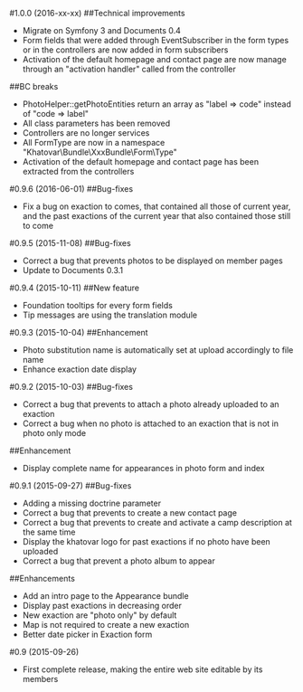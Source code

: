 #1.0.0 (2016-xx-xx)
##Technical improvements
- Migrate on Symfony 3 and Documents 0.4
- Form fields that were added through EventSubscriber in the form types or in the controllers are now added in form subscribers
- Activation of the default homepage and contact page are now manage through an "activation handler" called from the controller

##BC breaks
- PhotoHelper::getPhotoEntities return an array as "label => code" instead of "code => label"
- All class parameters has been removed
- Controllers are no longer services
- All FormType are now in a namespace "Khatovar\Bundle\XxxBundle\Form\Type"
- Activation of the default homepage and contact page has been extracted from the controllers

#0.9.6 (2016-06-01)
##Bug-fixes
- Fix a bug on exaction to comes, that contained all those of current year, and the past exactions of the current year that also contained those still to come

#0.9.5 (2015-11-08)
##Bug-fixes
- Correct a bug that prevents photos to be displayed on member pages
- Update to Documents 0.3.1

#0.9.4 (2015-10-11)
##New feature
- Foundation tooltips for every form fields
- Tip messages are using the translation module

#0.9.3 (2015-10-04)
##Enhancement
- Photo substitution name is automatically set at upload accordingly to file name
- Enhance exaction date display

#0.9.2 (2015-10-03)
##Bug-fixes
- Correct a bug that prevents to attach a photo already uploaded to an exaction
- Correct a bug when no photo is attached to an exaction that is not in photo only mode

##Enhancement
- Display complete name for appearances in photo form and index

#0.9.1 (2015-09-27)
##Bug-fixes
- Adding a missing doctrine parameter
- Correct a bug that prevents to create a new contact page
- Correct a bug that prevents to create and activate a camp description at the same time
- Display the khatovar logo for past exactions if no photo have been uploaded
- Correct a bug that prevent a photo album to appear

##Enhancements
- Add an intro page to the Appearance bundle
- Display past exactions in decreasing order
- New exaction are "photo only" by default
- Map is not required to create a new exaction
- Better date picker in Exaction form

#0.9 (2015-09-26)
- First complete release, making the entire web site editable by its members
